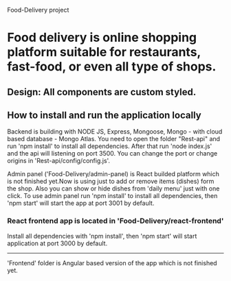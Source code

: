 Food-Delivery project
# Food delivery is online shopping platform suitable for restaurants, fast-food, or even all type of shops.

## Design: All components are custom styled.

## How to install and run the application locally

Backend is building with NODE JS, Express, Mongoose, Mongo - with cloud based database - Mongo Atlas.
You need to open the folder "Rest-api" and run 'npm install' to install all dependencies. 
After that run 'node index.js' and the api will listening on port 3500.
You can change the port or change origins in 'Rest-api/config/config.js'.

Admin panel ('Food-Delivery/admin-panel) is React builded platform which is not finished yet.Now is using just to add or remove items (dishes) form the shop.
Also you can show or hide dishes from 'daily menu' just with one click.
To use admin panel run 'npm install' to install all dependencies, then 'npm start' will start the app at port 3001 by default.

### React frontend app is located in 'Food-Delivery/react-frontend'
Install all dependencies with 'npm install', then 'npm start' will start application at port 3000 by default.


------------------------------------------------------------------

'Frontend' folder is Angular based version of the app which is not finished yet.
